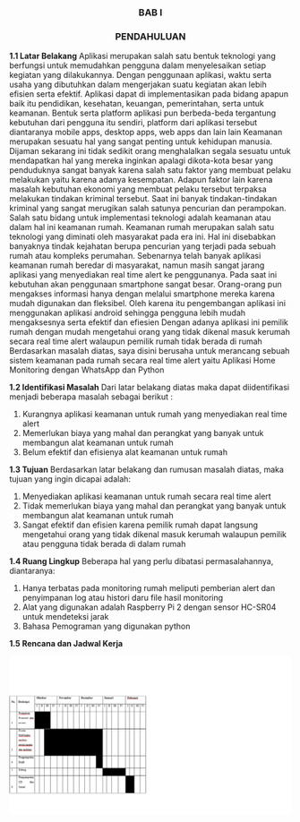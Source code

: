 <h3 align="center">BAB I</h3>

<h3 align="center">PENDAHULUAN</h3>

**1.1 Latar Belakang**
Aplikasi merupakan salah satu bentuk teknologi yang berfungsi untuk memudahkan pengguna dalam menyelesaikan setiap kegiatan yang dilakukannya. Dengan penggunaan aplikasi, waktu serta usaha yang dibutuhkan dalam mengerjakan suatu kegiatan akan lebih efisien serta efektif. Aplikasi dapat di implementasikan pada bidang apapun baik itu pendidikan, kesehatan, keuangan, pemerintahan, serta untuk keamanan. Bentuk serta platform aplikasi pun berbeda-beda tergantung kebutuhan dari pengguna itu sendiri, platform dari aplikasi tersebut diantaranya mobile apps, desktop apps, web apps dan lain lain
Keamanan merupakan sesuatu hal yang sangat penting untuk kehidupan manusia. Dijaman sekarang ini tidak sedikit orang menghalalkan segala sesuatu untuk mendapatkan hal yang mereka inginkan apalagi dikota-kota besar yang penduduknya sangat banyak karena salah satu faktor yang membuat pelaku melakukan yaitu karena adanya kesempatan. Adapun faktor lain karena masalah kebutuhan ekonomi yang membuat pelaku tersebut terpaksa melakukan tindakan kriminal tersebut. Saat ini banyak tindakan-tindakan kriminal yang sangat merugikan salah satunya pencurian dan perampokan. 
Salah satu bidang untuk implementasi teknologi adalah keamanan atau dalam hal ini keamanan rumah. Keamanan rumah merupakan salah satu teknologi yang diminati oleh masyarakat pada era ini. Hal ini disebabkan banyaknya tindak kejahatan berupa pencurian yang terjadi pada sebuah rumah atau kompleks perumahan. Sebenarnya telah banyak aplikasi keamanan rumah beredar di masyarakat, namun masih sangat jarang aplikasi yang menyediakan real time alert ke penggunanya.
Pada saat ini kebutuhan akan penggunaan smartphone sangat besar. Orang-orang pun mengakses informasi hanya dengan melalui smartphone mereka karena mudah digunakan dan fleksibel. Oleh karena itu pengembangan aplikasi ini menggunakan aplikasi android sehingga pengguna lebih mudah mengaksesnya serta efektif dan efiesien
Dengan adanya aplikasi ini pemilik rumah dengan mudah mengetahui orang yang tidak dikenal masuk kerumah secara real time alert walaupun pemilik rumah tidak berada di rumah 
Berdasarkan masalah diatas, saya disini berusaha untuk merancang sebuah sistem keamanan pada rumah secara real time alert yaitu Aplikasi Home Monitoring dengan WhatsApp dan Python

**1.2 Identifikasi Masalah**
Dari latar belakang diatas maka dapat diidentifikasi menjadi beberapa masalah sebagai berikut :

1.	Kurangnya aplikasi keamanan untuk rumah yang menyediakan real time alert
2.	Memerlukan biaya yang mahal dan perangkat yang banyak untuk membangun alat keamanan untuk rumah
3.	Belum efektif dan efisienya alat keamanan untuk rumah

**1.3 Tujuan**
Berdasarkan latar belakang dan rumusan masalah diatas, maka tujuan yang ingin dicapai adalah:

1.	Menyediakan aplikasi keamanan untuk rumah secara real time alert
2.	Tidak memerlukan biaya yang mahal dan perangkat yang banyak untuk membangun alat keamanan untuk rumah
3.	Sangat efektif dan efisien karena pemilik rumah dapat langsung mengetahui orang yang tidak dikenal masuk kerumah walaupun pemilik atau pengguna tidak berada di dalam rumah

**1.4 Ruang Lingkup**
Beberapa hal yang perlu dibatasi permasalahannya, diantaranya:

1.	Hanya terbatas pada monitoring rumah meliputi pemberian alert dan penyimpanan log atau histori daru file hasil monitoring
2.	Alat yang digunakan adalah Raspberry Pi 2 dengan sensor HC-SR04 untuk mendeteksi jarak
3.	Bahasa Pemograman yang digunakan python

**1.5 Rencana dan Jadwal Kerja**

<p align="center">
<img src="https://github.com/ProposalProyekTI2/Aplikasi-Home-Monitoring-dengan-WhatsApp-dan-Python/blob/master/img/jadwal.png">
</p>


